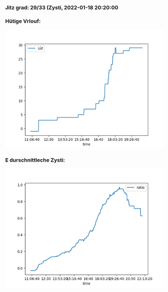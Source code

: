 ### Jitz grad: 29/33 (Zysti, 2022-01-18 20:20:00

### Hütige Vrlouf:
![Graph](Today.png)

### E durschnittleche Zysti:
![Graph](Zysti.png)